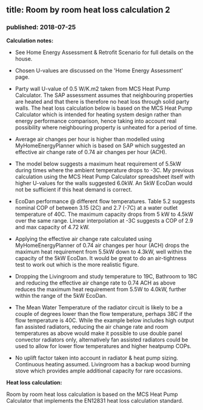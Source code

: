 ## title: Room by room heat loss calculation 2
### published: 2018-07-25

**Calculation notes:**

- See Home Energy Assessment & Retrofit Scenario for full details on the house.

- Chosen U-values are discussed on the 'Home Energy Assessment' page.

- Party wall U-value of 0.5 W/K.m2 taken from MCS Heat Pump Calculator. The SAP assessment assumes that neighbouring properties are heated and that there is therefore no heat loss through solid party walls. The heat loss calculation below is based on the MCS Heat Pump Calculator which is intended for heating system design rather than energy performance comparison, hence taking into account real possibility where neighbouring property is unheated for a period of time.

- Average air changes per hour is higher than modelled using MyHomeEnergyPlanner which is based on SAP which suggested an effective air change rate of 0.74 air changes per hour (ACH).

- The model below suggests a maximum heat requirement of 5.5kW during times where the ambient temperature drops to -3C. My previous calculation using the MCS Heat Pump Calculator spreadsheet itself with higher U-values for the walls suggested 6.0kW. An 5kW EcoDan would not be sufficient if this heat demand is correct.

- EcoDan performance @ different flow temperatures. Table 5.2 suggests nominal COP of between 3.15 (2C) and 2.7 (-7C) at a water outlet temperature of 40C. The maximum capacity drops from 5 kW to 4.5kW over the same range. Linear interpolation at -3C suggests a COP of 2.9 and max capacity of 4.72 kW.

- Applying the effective air change rate calculated using MyHomeEnergyPlanner of 0.74 air changes per hour (ACH) drops the maximum heat requirement from 5.5kW down to 4.3kW, well within the capacity of the 5kW EcoDan. It would be great to do an air-tightness test to work out which is the more realistic figure.

- Dropping the Livingroom and study temperature to 19C, Bathroom to 18C and reducing the effective air change rate to 0.74 ACH as above reduces the maximum heat requirement from 5.5W to 4.0kW, further within the range of the 5kW EcoDan.

- The Mean Water Temperature of the radiator circuit is likely to be a couple of degrees lower than the flow temperature, perhaps 38C if the flow temperature is 40C. While the example below includes high output fan assisted radiators, reducing the air change rate and room temperatures as above would make it possible to use double panel convector radiators only, alternatively fan assisted radiators could be used to allow for lower flow temperatures and higher heatpump COPs.

- No uplift factor taken into account in radiator & heat pump sizing. Continuous heating assumed. Livingroom has a backup wood burning stove which provides ample additional capacity for rare occasions.

**Heat loss calculation:**

Room by room heat loss calculation is based on the MCS Heat Pump Calculator that implements the EN12831 heat loss calculation standard.

<script type="text/javascript" src="files/midterrace_data.js"></script>
<link rel="stylesheet" type="text/css" href="lib/heatlossjs/style.css" />
<script type="text/javascript" src="lib/heatlossjs/model.js"></script>
<div id="heatloss"></div><script>heatloss.init("#heatloss")</script>
